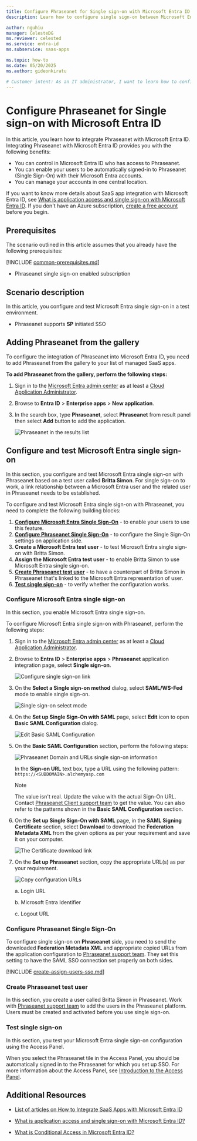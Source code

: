 ```yaml
---
title: Configure Phraseanet for Single sign-on with Microsoft Entra ID
description: Learn how to configure single sign-on between Microsoft Entra ID and Phraseanet.

author: nguhiu
manager: CelesteDG
ms.reviewer: celested
ms.service: entra-id
ms.subservice: saas-apps

ms.topic: how-to
ms.date: 05/20/2025
ms.author: gideonkiratu

# Customer intent: As an IT administrator, I want to learn how to configure single sign-on between Microsoft Entra ID and Phraseanet so that I can control who has access to Phraseanet, enable automatic sign-in with Microsoft Entra accounts, and manage my accounts in one central location.
---
```

# Configure Phraseanet for Single sign-on with Microsoft Entra ID

In this article,  you learn how to integrate Phraseanet with Microsoft Entra ID.
Integrating Phraseanet with Microsoft Entra ID provides you with the following benefits:

* You can control in Microsoft Entra ID who has access to Phraseanet.
* You can enable your users to be automatically signed-in to Phraseanet (Single Sign-On) with their Microsoft Entra accounts.
* You can manage your accounts in one central location.

If you want to know more details about SaaS app integration with Microsoft Entra ID, see [What is application access and single sign-on with Microsoft Entra ID](~/identity/enterprise-apps/what-is-single-sign-on.md).
If you don't have an Azure subscription, [create a free account](https://azure.microsoft.com/free/) before you begin.

## Prerequisites
The scenario outlined in this article assumes that you already have the following prerequisites:

[!INCLUDE [common-prerequisites.md](~/identity/saas-apps/includes/common-prerequisites.md)]
* Phraseanet single sign-on enabled subscription

## Scenario description

In this article,  you configure and test Microsoft Entra single sign-on in a test environment.

* Phraseanet supports **SP** initiated SSO

## Adding Phraseanet from the gallery

To configure the integration of Phraseanet into Microsoft Entra ID, you need to add Phraseanet from the gallery to your list of managed SaaS apps.

**To add Phraseanet from the gallery, perform the following steps:**

1. Sign in to the [Microsoft Entra admin center](https://entra.microsoft.com) as at least a [Cloud Application Administrator](~/identity/role-based-access-control/permissions-reference.md#cloud-application-administrator).
1. Browse to **Entra ID** > **Enterprise apps** > **New application**.
1. In the search box, type **Phraseanet**, select **Phraseanet** from result panel then select **Add** button to add the application.

	 ![Phraseanet in the results list](common/search-new-app.png)

<a name='configure-and-test-azure-ad-single-sign-on'></a>

## Configure and test Microsoft Entra single sign-on

In this section, you configure and test Microsoft Entra single sign-on with Phraseanet based on a test user called **Britta Simon**.
For single sign-on to work, a link relationship between a Microsoft Entra user and the related user in Phraseanet needs to be established.

To configure and test Microsoft Entra single sign-on with Phraseanet, you need to complete the following building blocks:

1. **[Configure Microsoft Entra Single Sign-On](#configure-azure-ad-single-sign-on)** - to enable your users to use this feature.
2. **[Configure Phraseanet Single Sign-On](#configure-phraseanet-single-sign-on)** - to configure the Single Sign-On settings on application side.
3. **Create a Microsoft Entra test user** - to test Microsoft Entra single sign-on with Britta Simon.
4. **Assign the Microsoft Entra test user** - to enable Britta Simon to use Microsoft Entra single sign-on.
5. **[Create Phraseanet test user](#create-phraseanet-test-user)** - to have a counterpart of Britta Simon in Phraseanet that's linked to the Microsoft Entra representation of user.
6. **[Test single sign-on](#test-single-sign-on)** - to verify whether the configuration works.

<a name='configure-azure-ad-single-sign-on'></a>

### Configure Microsoft Entra single sign-on

In this section, you enable Microsoft Entra single sign-on.

To configure Microsoft Entra single sign-on with Phraseanet, perform the following steps:

1. Sign in to the [Microsoft Entra admin center](https://entra.microsoft.com) as at least a [Cloud Application Administrator](~/identity/role-based-access-control/permissions-reference.md#cloud-application-administrator).
1. Browse to **Entra ID** > **Enterprise apps** > **Phraseanet** application integration page, select **Single sign-on**.

    ![Configure single sign-on link](common/select-sso.png)

1. On the **Select a Single sign-on method** dialog, select **SAML/WS-Fed** mode to enable single sign-on.

    ![Single sign-on select mode](common/select-saml-option.png)

1. On the **Set up Single Sign-On with SAML** page, select **Edit** icon to open **Basic SAML Configuration** dialog.

	![Edit Basic SAML Configuration](common/edit-urls.png)

1. On the **Basic SAML Configuration** section, perform the following steps:

    ![Phraseanet Domain and URLs single sign-on information](common/sp-signonurl.png)

    In the **Sign-on URL** text box, type a URL using the following pattern:
    `https://<SUBDOMAIN>.alchemyasp.com`

	> [!NOTE]
	> The value isn't real. Update the value with the actual Sign-On URL. Contact [Phraseanet Client support team](mailto:support@alchemy.fr) to get the value. You can also refer to the patterns shown in the **Basic SAML Configuration** section.

1. On the **Set up Single Sign-On with SAML** page, in the **SAML Signing Certificate** section, select **Download** to download the **Federation Metadata XML** from the given options as per your requirement and save it on your computer.

	![The Certificate download link](common/metadataxml.png)

6. On the **Set up Phraseanet** section, copy the appropriate URL(s) as per your requirement.

	![Copy configuration URLs](common/copy-configuration-urls.png)

	a. Login URL

	b. Microsoft Entra Identifier

	c. Logout URL

### Configure Phraseanet Single Sign-On

To configure single sign-on on **Phraseanet** side, you need to send the downloaded **Federation Metadata XML** and appropriate copied URLs from the application configuration to [Phraseanet support team](mailto:support@alchemy.fr). They set this setting to have the SAML SSO connection set properly on both sides.

<a name='create-an-azure-ad-test-user'></a>

[!INCLUDE [create-assign-users-sso.md](~/identity/saas-apps/includes/create-assign-users-sso.md)]

### Create Phraseanet test user

In this section, you create a user called Britta Simon in Phraseanet. Work with [Phraseanet support team](mailto:support@alchemy.fr) to add the users in the Phraseanet platform. Users must be created and activated before you use single sign-on.

### Test single sign-on 

In this section, you test your Microsoft Entra single sign-on configuration using the Access Panel.

When you select the Phraseanet tile in the Access Panel, you should be automatically signed in to the Phraseanet for which you set up SSO. For more information about the Access Panel, see [Introduction to the Access Panel](https://support.microsoft.com/account-billing/sign-in-and-start-apps-from-the-my-apps-portal-2f3b1bae-0e5a-4a86-a33e-876fbd2a4510).

## Additional Resources

- [List of articles on How to Integrate SaaS Apps with Microsoft Entra ID](./tutorial-list.md)

- [What is application access and single sign-on with Microsoft Entra ID?](~/identity/enterprise-apps/what-is-single-sign-on.md)

- [What is Conditional Access in Microsoft Entra ID?](~/identity/conditional-access/overview.md)
